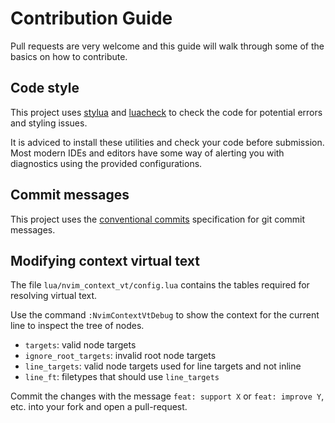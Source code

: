# Contribution Guide

Pull requests are very welcome and this guide will walk through some of the basics
on how to contribute.

## Code style

This project uses [stylua](https://github.com/JohnnyMorganz/StyLua) and [luacheck](https://github.com/mpeterv/luacheck)
to check the code for potential errors and styling issues.

It is adviced to install these utilities and check your code before submission. Most modern IDEs and editors have some
way of alerting you with diagnostics using the provided configurations.

## Commit messages

This project uses the [conventional commits](https://conventionalcommits.org/) specification for git commit messages.

## Modifying context virtual text

The file `lua/nvim_context_vt/config.lua` contains the tables required for resolving virtual text.

Use the command `:NvimContextVtDebug` to show the context for the current line to inspect the tree of nodes.

* `targets`: valid node targets
* `ignore_root_targets`: invalid root node targets
* `line_targets`: valid node targets used for line targets and not inline
* `line_ft`: filetypes that should use `line_targets`

Commit the changes with the message `feat: support X` or `feat: improve Y`, etc. into your fork and open a pull-request.
